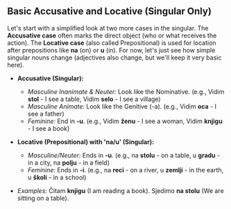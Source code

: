 ## Basic Accusative and Locative (Singular Only)

Let's start with a simplified look at two more cases in the singular. The __Accusative case__ often marks the direct object (who or what receives the action). The __Locative case__ (also called Prepositional) is used for location after prepositions like __na__ (on) or __u__ (in). For now, let's just see how simple singular nouns change (adjectives also change, but we'll keep it very basic here).

*   __Accusative (Singular):__
    
    *   _Masculine Inanimate &amp; Neuter:_ Look like the Nominative. (e.g., Vidim __stol__ - I see a table, Vidim __selo__ - I see a village)
    *   _Masculine Animate:_ Look like the Genitive (-a). (e.g., Vidim __oca__ - I see a father)
    *   _Feminine:_ End in __-u__. (e.g., Vidim __ženu__ - I see a woman, Vidim __knjigu__ - I see a book)
    
    
    
*   __Locative (Prepositional) with 'na/u' (Singular):__
    
    *   _Masculine/Neuter:_ Ends in __-u__. (e.g., na __stolu__ - on a table, u __gradu__ - in a city, na __polju__ - in a field)
    *   _Feminine:_ Ends in __-i__. (e.g., na __reci__ - on a river, u __zemlji__ - in the earth, u __školi__ - in a school)
    
    
    
*   _Examples:_ Čitam __knjigu__ (I am reading a book). Sjedimo __na stolu__ (We are sitting on a table).